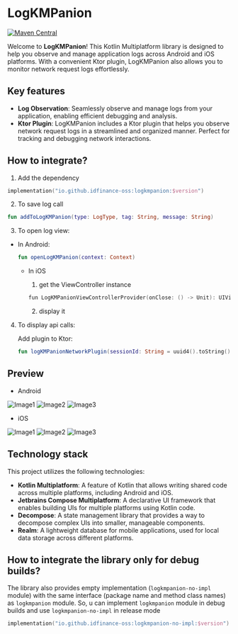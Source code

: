 # LogKMPanion

[![Maven Central](https://img.shields.io/maven-central/v/io.github.idfinance-oss/logkmpanion)](https://img.shields.io/maven-central/v/io.github.idfinance-oss/logkmpanion)

Welcome to **LogKMPanion**!
This Kotlin Multiplatform library is designed to help you observe and manage application logs
across Android and iOS platforms.
With a convenient Ktor plugin, LogKMPanion also allows you to monitor network
request logs effortlessly.

## Key features

- **Log Observation**: Seamlessly observe and manage logs from your application, enabling efficient
  debugging and analysis.
- **Ktor Plugin**: LogKMPanion includes a Ktor plugin that helps you observe network request logs in
  a streamlined and organized manner. Perfect for tracking and debugging network interactions.

## How to integrate?

1) Add the dependency

```kotlin
implementation("io.github.idfinance-oss:logkmpanion:$version")
```

2) To save log call

```Kotlin
fun addToLogKMPanion(type: LogType, tag: String, message: String)
```

3) To open log view:

- In Android:

  ```Kotlin
  fun openLogKMPanion(context: Context)
  ```

    - In iOS

        1) get the ViewController instance

      ```Swift
      fun LogKMPanionViewControllerProvider(onClose: () -> Unit): UIViewController
      ```

        2) display it

4) To display api calls:

   Add plugin to Ktor:

    ```Kotlin
    fun logKMPanionNetworkPlugin(sessionId: String = uuid4().toString()) //sessionId argument should be passed in case you have multiple http clients
    ```

## Preview

- Android

![Image1](screenshots/Screenshot_Android_1.png)
![Image2](screenshots/Screenshot_Android_2.png)
![Image3](screenshots/Screenshot_Android_3.png)

- iOS

![Image1](screenshots/Screenshot_iOS_1.png)
![Image2](screenshots/Screenshot_iOS_2.png)
![Image3](screenshots/Screenshot_iOS_3.png)

## Technology stack

This project utilizes the following technologies:

- **Kotlin Multiplatform**: A feature of Kotlin that allows writing shared code across multiple platforms, including Android and iOS. 
- **Jetbrains Compose Multiplatform**: A declarative UI framework that enables building UIs for multiple platforms using Kotlin code. 
- **Decompose**: A state management library that provides a way to decompose complex UIs into smaller, manageable components. 
- **Realm**: A lightweight database for mobile applications, used for local data storage across different platforms.

## How to integrate the library only for debug builds?

The library also provides empty implementation (`logkmpanion-no-impl` module) with the same
interface (package name and method class names) as `logkmpanion` module.
So, u can implement `logkmpanion` module in debug builds and use `logkmpanion-no-impl` in release mode

```kotlin
implementation("io.github.idfinance-oss:logkmpanion-no-impl:$version")
```
